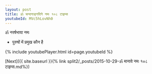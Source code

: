 ```yaml
---
layout: post
title: ॐ चन्दनाङ्गदिने नमः १०८ टाइम्स
youtubeId: MVc5hLovNh0
---
```

 
 
 ॐ नरर्षभाया नमः  
 
 -  पुरुषों में प्रमुख कौन है 
 
  
 
  
 
 
 
 
 
 


{% include youtubePlayer.html id=page.youtubeId %}
 
[Next]({{ site.baseurl }}{% link  split2/_posts/2015-10-29-ॐ मानावे नमः १०८ टाइम्स.md%})
 
